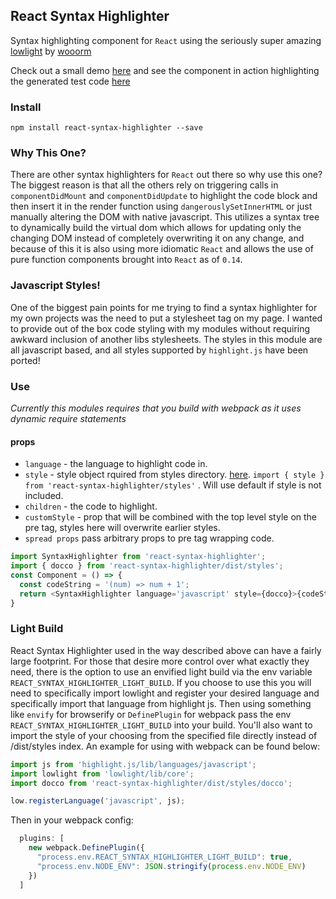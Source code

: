 ## React Syntax Highlighter

Syntax highlighting component for `React` using the seriously super amazing <a href="https://github.com/wooorm/lowlight">lowlight</a> by <a href="https://github.com/wooorm">wooorm</a>

Check out a small demo <a href="http://conorhastings.com/react-syntax-highlighter/demo/">here</a> and see the component in action highlighting the generated test code <a href="http://conorhastings.com/redux-test-recorder/demo/">here</a>

### Install

`npm install react-syntax-highlighter --save`

### Why This One?

There are other syntax highlighters for `React` out there so why use this one? The biggest reason is that all the others rely on triggering calls in `componentDidMount` and `componentDidUpdate` to highlight the code block and then insert it in the render function using `dangerouslySetInnerHTML` or just manually altering the DOM with native javascript. This utilizes a syntax tree to dynamically build the virtual dom which allows for  updating only the changing DOM instead of completely overwriting it on any change, and because of this it is also using more idiomatic `React` and allows the use of pure function components brought into `React` as of `0.14`. 

### Javascript Styles!
One of the biggest pain points for me trying to find a syntax highlighter for my own projects was the need to put a stylesheet tag on my page. I wanted to provide out of the box code styling with my modules without requiring awkward inclusion of another libs stylesheets. The styles in this module are all javascript based, and all styles supported by `highlight.js` have been ported!

### Use

*Currently this modules requires that you build with webpack as it uses dynamic require statements*

#### props
* `language` - the language to highlight code in.
* `style` - style object rquired from styles directory. <a href="https://github.com/conorhastings/react-syntax-highlighter/blob/master/AVAILABLE_STYLES.MD">here</a>. `import { style } from 'react-syntax-highlighter/styles'` . Will use default if style is not included.
* `children` - the code to highlight.
* `customStyle` - prop that will be combined with the top level style on the pre tag, styles here will overwrite earlier styles. 
* `spread props` pass arbitrary props to pre tag wrapping code. 

```js
import SyntaxHighlighter from 'react-syntax-highlighter';
import { docco } from 'react-syntax-highlighter/dist/styles';
const Component = () => {
  const codeString = '(num) => num + 1';
  return <SyntaxHighlighter language='javascript' style={docco}>{codeString}</SyntaxHighlighter>;  
}
```
### Light Build

React Syntax Highlighter used in the way described above can have a fairly large footprint. For those that desire more control over what exactly they need, there is the option to use an envified light build via the env variable `REACT_SYNTAX_HIGHLIGHTER_LIGHT_BUILD`. If you choose to use this you will need to specifically import lowlight and register your desired language and specifically import that language from highlight js. Then using something like `envify` for browserify or `DefinePlugin` for webpack pass the env `REACT_SYNTAX_HIGHLIGHTER_LIGHT_BUILD` into your build. You'll also want to import the style of your choosing from the specified file directly instead of /dist/styles index. An example for using with webpack can be found below:

```js
import js from 'highlight.js/lib/languages/javascript';
import lowlight from 'lowlight/lib/core';
import docco from 'react-syntax-highlighter/dist/styles/docco'; 

low.registerLanguage('javascript', js);
```

Then in your webpack config: 

```js
  plugins: [
    new webpack.DefinePlugin({
      "process.env.REACT_SYNTAX_HIGHLIGHTER_LIGHT_BUILD": true,
      "process.env.NODE_ENV": JSON.stringify(process.env.NODE_ENV)
    })
  ]
```
